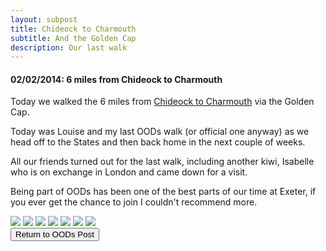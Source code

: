 ```yaml
---
layout: subpost
title: Chideock to Charmouth
subtitle: And the Golden Cap
description: Our last walk
---
```


<h4>02/02/2014: 6 miles from Chideock to Charmouth</h4>

Today we walked the 6 miles from <a target="_blank" href="https://www.southwestcoastpath.org.uk/walksdb/693/">Chideock to Charmouth</a> via the Golden Cap. 

Today was Louise and my last OODs walk (or official one anyway) as we head off to the States and then back home in the next couple of weeks. 

All our friends turned out for the last walk, including another kiwi, Isabelle who is on exchange in London and came down for a visit. 

Being part of OODs has been one of the best parts of our time at Exeter, if you ever get the chance to join I couldn't recommend more. 

<img src="https://lh3.googleusercontent.com/wDkATo6FdxcWbd63N_Vs2HfgN277YfhWiF4kwkpahkbkP9gH6CXTuQ3QxLof4QMUWza5kvpuVWYB8qDOaHox6mSSJZ9y6UD5pmw3k-AIEWD_hc9_XuVwSMsWg___9rjJD05Exr0j7sM=w2400" class="image1">
<img src="https://lh3.googleusercontent.com/X88Kr6L6YZ3cK1eYTmB3WrCrGSM9TqFwEJ2_lxOS7LiKd4S0yso2nEAnLqNuGIRBmIdQuy5ztZjRywoC1N7r2KD-bEjT3VxDVmZ1mgUI9AlOPzQz9xCb6ro1Kyxi1P_0-TlgwNR82wM=w2400" class="image1">
<img src="https://lh3.googleusercontent.com/4kSTtnHRRoRoAs-tXYrZB9ZDCEGWtGUPnpxCjMb14icZN-2Q3F085_t2AApXHKaVVy0TrGP58raDq0nOHIzi_SQJhs61-lBPYWZidRYdD7ckDYCeIBg1UhUcBH9xH_OpbCMSDook3gI=w2400" class="image1">
<img src="https://lh3.googleusercontent.com/F7aoUSK0CcCcDduu8dcLR3KzgKOMij9T7mLyS7ibXeAXLCUHXJ3sWFEHK6HAfaSc-DMrkyGCBObnxi_VWyNleSJ7kzZt8Kx55KvlVhayy_FmyPdX4g75ChI-Cfk-DebmvJp-5cHgRMc=w2400" class="image4">
<img src="https://lh3.googleusercontent.com/Omvkde7Fssyi5EX_KdlR-y5t33mTkkBfoiFzVDETZoyhTge_IkFk8me_Wf0mCFxTTnI4nqFWfKAjuBXuyisQRwSP_oINr1wZXJ2rvazp-_FyszZxSJdxb-dtlQFEpvnh6nTs0hU01Bg=w2400" class="image1">
<img src="https://lh3.googleusercontent.com/B-_-4a---XW5AgZdhyQoKA1bB7Fb-zUL285ErJsmdI_L1FLUEk1a8cftvBUk8DG8QP3OecbASH83EqDItCuwzP9cTockhwx3IPUeSOdklFXZ-EQuZa8TQ5EstGbuMfadLzPi4Esp6eA=w2400" class="image1">
<img src="https://lh3.googleusercontent.com/TDkUrNLu0MD7aC0MlJ2GOyJZuUvUNaLnH3aQVJDY1Bqi1GxK6Zj7JxRkkXwvHRANle2gSiCY4Hf25LR0Zp42vuhRVEmCmyMBEAExcaedgPncecX7cw0-k2Jc_lXH6x3wQMOh5lAU7Vw=w2400" class="image1">

<div class="wrapper">
  <input type="button" class="button" value="Return to OODs Post" onclick="self.close()">
</div>
